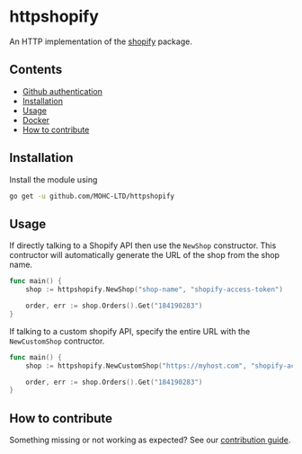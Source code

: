 # httpshopify

An HTTP implementation of the [shopify](https://github.com/MOHC-LTD/shopify) package.

## Contents

- [Github authentication](#github-authentication)
- [Installation](#installation)
- [Usage](#usage)
- [Docker](#docker)
- [How to contribute](#how-to-contribute)

## Installation

Install the module using

```sh
go get -u github.com/MOHC-LTD/httpshopify
```

## Usage

If directly talking to a Shopify API then use the `NewShop` constructor. This
contructor will automatically generate the URL of the shop from the shop name.

```go
func main() {
    shop := httpshopify.NewShop("shop-name", "shopify-access-token")

    order, err := shop.Orders().Get("184190283")
}
```

If talking to a custom shopify API, specify the entire URL with the `NewCustomShop` contructor.

```go
func main() {
    shop := httpshopify.NewCustomShop("https://myhost.com", "shopify-access-token")

    order, err := shop.Orders().Get("184190283")
}
```

## How to contribute

Something missing or not working as expected? See our [contribution guide](./CONTRIBUTING.md).
